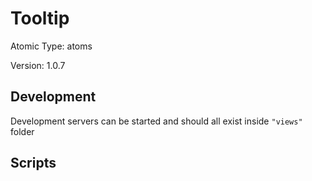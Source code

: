 # Tooltip

Atomic Type: atoms

Version: 1.0.7

## Development

Development servers can be started and should all exist inside `"views"` folder

## Scripts
